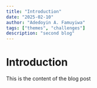 ```yaml
---
title: "Introduction"
date: "2025-02-10"
author: "Adedoyin A. Famuyiwa"
tags: ["themes", "challenges"]
description: "second blog"
---
```


# Introduction

This is the content of the blog post